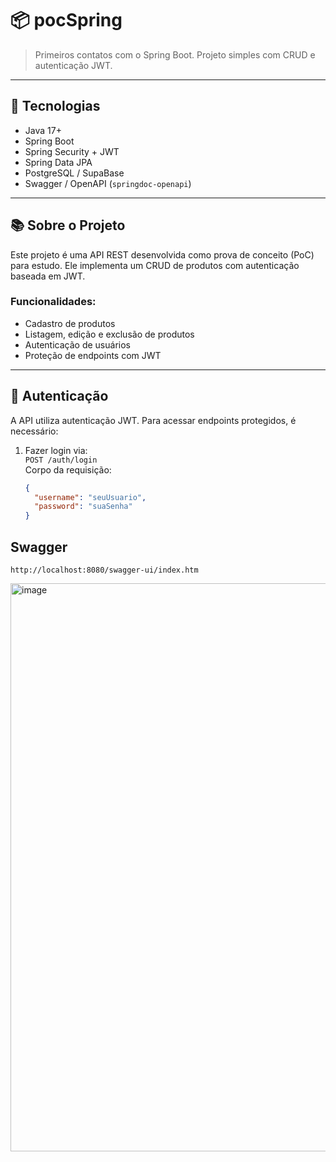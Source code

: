 # 📦 pocSpring

> Primeiros contatos com o Spring Boot. Projeto simples com CRUD e autenticação JWT.

---

## 🚀 Tecnologias

- Java 17+
- Spring Boot
- Spring Security + JWT
- Spring Data JPA
- PostgreSQL / SupaBase
- Swagger / OpenAPI (`springdoc-openapi`)

---

## 📚 Sobre o Projeto

Este projeto é uma API REST desenvolvida como prova de conceito (PoC) para estudo. Ele implementa um CRUD de produtos com autenticação baseada em JWT.

### Funcionalidades:

- Cadastro de produtos
- Listagem, edição e exclusão de produtos
- Autenticação de usuários
- Proteção de endpoints com JWT

---

## 🔐 Autenticação

A API utiliza autenticação JWT. Para acessar endpoints protegidos, é necessário:

1. Fazer login via:  
   `POST /auth/login`  
   Corpo da requisição:
   ```json
   {
     "username": "seuUsuario",
     "password": "suaSenha"
   }

## Swagger

    http://localhost:8080/swagger-ui/index.htm

<img width="1695" height="909" alt="image" src="https://github.com/user-attachments/assets/c7e28136-9587-42cf-9eac-f36455c06c8f" />


   
